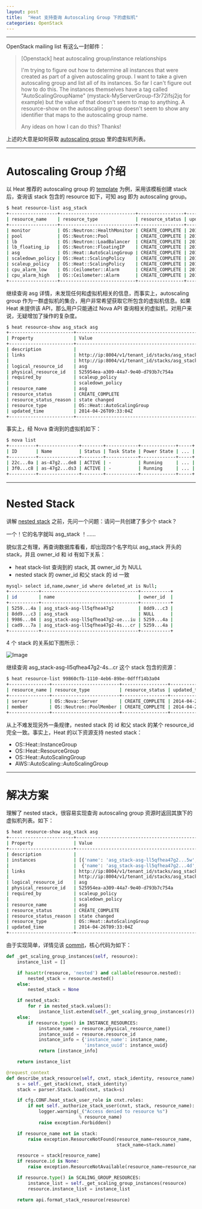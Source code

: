 ```yaml
---
layout: post
title:  "Heat 支持查询 Autoscaling Group 下的虚拟机"
categories: OpenStack
---
```


---------------

OpenStack mailing list 有这么一封邮件：

> [Openstack] heat autoscaling group/instance relationships
>
>
> I'm trying to figure out how to determine all instances that were created
as part of a given autoscaling group. I want to take a given autoscaling
group and list all of its instances. So far I can't figure out how to do
this. The instances themselves have a tag called "AutoScalingGroupName"
(mystack-MyServerGroup-f3r72ifsj2jq for example) but the value of that
doesn't seem to map to anything. A resource-show on the autoscaling group
doesn't seem to show any identifier that maps to the autoscaling group
name.
>
>Any ideas on how I can do this? Thanks!

上述的大意是如何获取 [autoscaling group](https://wiki.openstack.org/wiki/Heat/AutoScaling) 里的虚拟机列表。

---------------

# Autoscaling Group 介绍

以 Heat 推荐的 autoscaling group 的 [template](https://github.com/openstack/heat-templates/blob/master/hot/autoscaling.yaml) 为例，采用该模板创建 stack 后，查询该 stack 包含的 resource 如下，可知 asg 即为 autoscaling group。

~~~ bash
$ heat resource-list asg_stack
+------------------+----------------------------+-----------------+---------------+
| resource_name    | resource_type              | resource_status | updated_time  |
+------------------+----------------------------+-----------------+---------------+
| monitor          | OS::Neutron::HealthMonitor | CREATE_COMPLETE | 2014-04-26... |
| pool             | OS::Neutron::Pool          | CREATE_COMPLETE | 2014-04-26... |
| lb               | OS::Neutron::LoadBalancer  | CREATE_COMPLETE | 2014-04-26... |
| lb_floating_ip   | OS::Neutron::FloatingIP    | CREATE_COMPLETE | 2014-04-26... |
| asg              | OS::Heat::AutoScalingGroup | CREATE_COMPLETE | 2014-04-26... |
| scaledown_policy | OS::Heat::ScalingPolicy    | CREATE_COMPLETE | 2014-04-26... |
| scaleup_policy   | OS::Heat::ScalingPolicy    | CREATE_COMPLETE | 2014-04-26... |
| cpu_alarm_low    | OS::Ceilometer::Alarm      | CREATE_COMPLETE | 2014-04-26... |
| cpu_alarm_high   | OS::Ceilometer::Alarm      | CREATE_COMPLETE | 2014-04-26... |
+------------------+----------------------------+-----------------+---------------+
~~~

继续查询 asg 详情，未发现任何和虚拟机相关的信息，而事实上，autoscaling group 作为一群虚拟机的集合，用户非常希望获取它所包含的虚拟机信息。如果 Heat 未提供该 API，那么用户只能通过 Nova API 查询相关的虚拟机，对用户来说，无疑增加了操作的复杂度。

~~~ bash
$ heat resource-show asg_stack asg
+------------------------+---------------------------------------------------------------------+
| Property               | Value                                                               |
+------------------------+---------------------------------------------------------------------+
| description            |                                                                     |
| links                  | http://ip:8004/v1/tenant_id/stacks/asg_stack/stack_id/resources/asg |
|                        | http://ip:8004/v1/tenant_id/stacks/asg_stack/stack_id               |
| logical_resource_id    | asg                                                                 |
| physical_resource_id   | 525954ea-a309-44a7-9e40-d793b7c754a                                 |
| required_by            | scaleup_policy                                                      |
|                        | scaledown_policy                                                    |
| resource_name          | asg                                                                 |
| resource_status        | CREATE_COMPLETE                                                     |
| resource_status_reason | state changed                                                       |
| resource_type          | OS::Heat::AutoScalingGroup                                          |
| updated_time           | 2014-04-26T09:33:04Z                                                |
+------------------------+---------------------------------------------------------------------+
~~~

事实上，经 Nova 查询到的虚拟机如下：

~~~ bash
$ nova list
+----------+---------------+--------+------------+-------------+-----+
| ID       | Name          | Status | Task State | Power State | ... |
+----------+---------------+--------+------------+-------------+-----+
| 22c...0a | as-47g2...de8 | ACTIVE | -          | Running     | ... |
| 3f0...c8 | as-47g2...ds3 | ACTIVE | -          | Running     | ... |
+----------+---------------+--------+------------+-------------+-----+
~~~

----------------

# Nested Stack

讲解 [nested stack](https://wiki.openstack.org/wiki/Heat/NestedStacks) 之前，先问一个问题：请问一共创建了多少个 stack？

一个！它的名字就叫 asg_stack ！......

貌似言之有理，再查询数据库看看，却出现四个名字均以 asg_stack 开头的 stack，并且 owner_id 和 id 有如下关系：

- heat stack-list 查询到的 stack, 其 owner_id 为 NULL
- nested stack 的 owner_id 和父 stack 的 id 一致

~~~ bash
mysql> select id,name,owner_id where deleted_at is Null;
+-----------+------------------------------------+-----------+
| id        | name                               | owner_id  |
+-----------+------------------------------------+-----------+
| 5259...4a | asg_stack-asg-ll5qfhea47g2         | 8dd9...c3 |
| 8dd9...c3 | asg_stack                          | NULL      |
| 9986...04 | asg_stack-asg-ll5qfhea47g2-ue...iu | 5259...4a |
| cad9...7a | asg_stack-asg-ll5qfhea47g2-4s...cr | 5259...4a |
+-----------+------------------------------------+-----------+
~~~

4 个 stack 的关系如下图所示：

![Image](http://7xp2eu.com1.z0.glb.clouddn.com/Nested_stack.png?imageView2/1/w/450/h/400/q/100)

继续查询 asg_stack-asg-ll5qfhea47g2-4s...cr 这个 stack 包含的资源：
 
~~~ bash
$ heat resource-list 99860cfb-1110-4eb6-89be-0dfff14b3a04
+---------------+-------------------------+-----------------+---------------+
| resource_name | resource_type           | resource_status | updated_time  |
+---------------+-------------------------+-----------------+---------------+
| server        | OS::Nova::Server        | CREATE_COMPLETE | 2014-04-26... |
| member        | OS::Neutron::PoolMember | CREATE_COMPLETE | 2014-04-26... |
+---------------+-------------------------+-----------------+---------------+
~~~

从上不难发现另外一条规律，nested stack 的 id 和父 stack 的某个 resource_id 完全一致。事实上，Heat 的以下资源支持 nested stack：

- OS::Heat::InstanceGroup
- OS::Heat::ResourceGroup
- OS::Heat::AutoScalingGroup
- AWS::AutoScaling::AutoScalingGroup 

----------------

# 解决方案

理解了 nested stack，很容易实现查询 autoscaling group 资源时返回其旗下的虚拟机列表。如下：

~~~ bash
$ heat resource-show asg_stack asg
+------------------------+---------------------------------------------------------------------+
| Property               | Value                                                               |
+------------------------+---------------------------------------------------------------------+
| description            |                                                                     |
| instances              | [{'name': 'asg_stack-asg-ll5qfhea47g2...5w', 'uuid': '43de...e3'},  |
|                        |  {'name': 'asg_stack-asg-ll5qfhea47g2...4d', 'uuid': '43a4...7d'}]  |
| links                  | http://ip:8004/v1/tenant_id/stacks/asg_stack/stack_id/resources/asg |
|                        | http://ip:8004/v1/tenant_id/stacks/asg_stack/stack_id               |
| logical_resource_id    | asg                                                                 |
| physical_resource_id   | 525954ea-a309-44a7-9e40-d793b7c754a                                 |
| required_by            | scaleup_policy                                                      |
|                        | scaledown_policy                                                    |
| resource_name          | asg                                                                 |
| resource_status        | CREATE_COMPLETE                                                     |
| resource_status_reason | state changed                                                       |
| resource_type          | OS::Heat::AutoScalingGroup                                          |
| updated_time           | 2014-04-26T09:33:04Z                                                |
+------------------------+---------------------------------------------------------------------+
~~~

由于实现简单，详情见该 [commit](https://github.com/DeliangFan/heat/commit/63d35793c47784b4ff0e980a0148eaf96139c853)，核心代码为如下：

~~~ python
def _get_scaling_group_instances(self, resource):
    instance_list = []

    if hasattr(resource, 'nested') and callable(resource.nested):
        nested_stack = resource.nested()
    else:
        nested_stack = None

    if nested_stack:
        for r in nested_stack.values():
            instance_list.extend(self._get_scaling_group_instances(r))
    else:
        if resource.type() in INSTANCE_RESOURCES:
            instance_name = resource.physical_resource_name()
            instance_uuid = resource.resource_id
            instance_info = {'instance_name': instance_name,
                             'instance_uuid': instance_uuid}
            return [instance_info]

    return instance_list

@request_context
def describe_stack_resource(self, cnxt, stack_identity, resource_name):
    s = self._get_stack(cnxt, stack_identity)
    stack = parser.Stack.load(cnxt, stack=s)

    if cfg.CONF.heat_stack_user_role in cnxt.roles:
        if not self._authorize_stack_user(cnxt, stack, resource_name):
            logger.warning(_("Access denied to resource %s")
                           % resource_name)
            raise exception.Forbidden()

    if resource_name not in stack:
        raise exception.ResourceNotFound(resource_name=resource_name,
                                         stack_name=stack.name)

    resource = stack[resource_name]
    if resource.id is None:
        raise exception.ResourceNotAvailable(resource_name=resource_name)

    if resource.type() in SCALING_GROUP_RESOURCES:
        instance_list = self._get_scaling_group_instances(resource)
        resource.instance_list = instance_list

    return api.format_stack_resource(resource)
~~~

